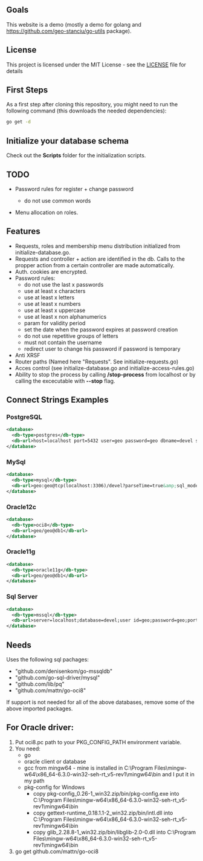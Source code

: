 ## Goals

This website is a demo (mostly a demo for golang and https://github.com/geo-stanciu/go-utils package).

## License

This project is licensed under the MIT License - see the [LICENSE](LICENSE) file for details

## First Steps

As a first step after cloning this repository, you might need to run the following command (this downloads the needed dependencies):

```bash
go get -d
```

## Initialize your database schema

Check out the **Scripts** folder for the initialization scripts.

## TODO

- Password rules for register + change password
  - do not use common words

- Menu allocation on roles.

## Features

- Requests, roles and membership menu distribution initialized from initialize-database.go.
- Requests and controller + action are identified in the db.
  Calls to the propper action from a certain controller are made automatically.
- Auth. cookies are encrypted.
- Password rules:
  - do not use the last x passwords
  - use at least x characters
  - use at least x letters
  - use at least x numbers
  - use at least x uppercase
  - use at least x non alphanumerics
  - param for validity period
  - set the date when the password expires at password creation
  - do not use repetitive groups of letters
  - must not contain the username
  - redirect user to change his password if password is temporary
- Anti XRSF
- Router paths (Named here "Requests". See initialize-requests.go)
- Acces control (see initialize-database.go and initialize-access-rules.go)
- Ability to stop the process by calling **/stop-process** from localhost or by calling the excecutable with **--stop** flag.

## Connect Strings Examples

### PostgreSQL

```xml
<database>
  <db-type>postgres</db-type>
  <db-url>host=localhost port=5432 user=geo password=geo dbname=devel sslmode=disable options='--application_name=GoWebsiteExample --search_path=wmeter,public --client_encoding=UTF8'</db-url>
</database>
```

### MySql

```xml
<database>
  <db-type>mysql</db-type>
  <db-url>geo:geo@tcp(localhost:3306)/devel?parseTime=true&amp;sql_mode=%27ORACLE,TRADITIONAL%27</db-url>
</database>
```

### Oracle12c

```xml
<database>
  <db-type>oci8</db-type>
  <db-url>geo/geo@db1</db-url>
</database>
```

### Oracle11g

```xml
<database>
  <db-type>oracle11g</db-type>
  <db-url>geo/geo@db1</db-url>
</database>
```

### Sql Server

```xml
<database>
  <db-type>mssql</db-type>
  <db-url>server=localhost;database=devel;user id=geo;password=geo;port=1433;app name=GoWebsiteExample</db-url>
</database>
```

## Needs

Uses the following sql pachages:

- "github.com/denisenkom/go-mssqldb"
- "github.com/go-sql-driver/mysql"
- "github.com/lib/pq"
- "github.com/mattn/go-oci8"

If support is not needed for all of the above databases, remove some of the above imported packages.

## For Oracle driver:

1. Put oci8.pc path to your PKG_CONFIG_PATH environment variable.
2. You need:
   - go
   - oracle client or database
   - gcc from mingw64 - mine is installed in C:\Program Files\mingw-w64\x86_64-6.3.0-win32-seh-rt_v5-rev1\mingw64\bin
     and I put it in my path
   - pkg-config for Windows
     - copy pkg-config_0.26-1_win32.zip/bin/pkg-config.exe into
        C:\Program Files\mingw-w64\x86_64-6.3.0-win32-seh-rt_v5-rev1\mingw64\bin
     - copy gettext-runtime_0.18.1.1-2_win32.zip/bin/intl.dll into
        C:\Program Files\mingw-w64\x86_64-6.3.0-win32-seh-rt_v5-rev1\mingw64\bin
     - copy glib_2.28.8-1_win32.zip/bin/libglib-2.0-0.dll into
        C:\Program Files\mingw-w64\x86_64-6.3.0-win32-seh-rt_v5-rev1\mingw64\bin
3. go get github.com/mattn/go-oci8
